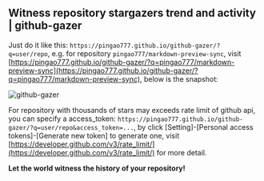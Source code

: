 ## Witness repository stargazers trend and activity | github-gazer

Just do it like this: `https://pingao777.github.io/github-gazer/?q=user/repo`, e.g. for repository `pingao777/markdown-preview-sync`, visit [https://pingao777.github.io/github-gazer/?q=pingao777/markdown-preview-sync](https://pingao777.github.io/github-gazer/?q=pingao777/markdown-preview-sync), below is the snapshot:

![github-gazer](http://wocanmei-hexo.nos-eastchina1.126.net/github-gazer/github-gazer-2.png)

For repository with thousands of stars may exceeds rate limit of github api, you can specify a access_token: `https://pingao777.github.io/github-gazer/?q=user/repo&access_token=...`, by click [Setting]-[Personal access tokens]-[Generate new token] to generate one, visit [https://developer.github.com/v3/rate_limit/](https://developer.github.com/v3/rate_limit/) for more detail.

**Let the world witness the history of your repository!**